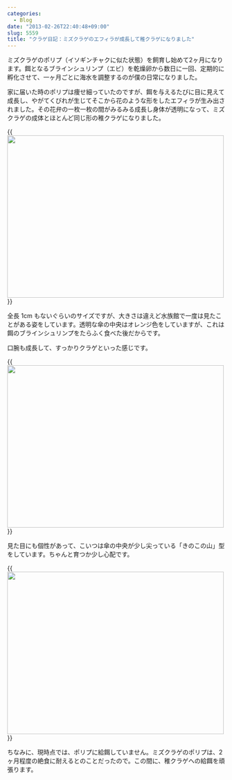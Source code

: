 ```yaml
---
categories:
  - Blog
date: "2013-02-26T22:40:48+09:00"
slug: 5559
title: "クラゲ日記：ミズクラゲのエフィラが成長して稚クラゲになりました"
---
```


ミズクラゲのポリプ（イソギンチャクに似た状態）を飼育し始めて2ヶ月になります。餌となるブラインシュリンプ（エビ）を乾燥卵から数日に一回、定期的に孵化させて、一ヶ月ごとに海水を調整するのが僕の日常になりました。

家に届いた時のポリプは痩せ細っていたのですが、餌を与えるたびに目に見えて成長し、やがてくびれが生じてそこから花のような形をしたエフィラが生み出されました。その花弁の一枚一枚の間がみるみる成長し身体が透明になって、ミズクラゲの成体とほとんど同じ形の稚クラゲになりました。

{{<img alt="" src="/images/2013/02/5559_1.jpg" width="500" height="375">}}

全長 1cm もないぐらいのサイズですが、大きさは違えど水族館で一度は見たことがある姿をしています。透明な傘の中央はオレンジ色をしていますが、これは餌のブラインシュリンプをたらふく食べた後だからです。

口腕も成長して、すっかりクラゲといった感じです。

{{<img alt="" src="/images/2013/02/5559_2.jpg" width="500" height="375">}}

見た目にも個性があって、こいつは傘の中央が少し尖っている「きのこの山」型をしています。ちゃんと育つか少し心配です。

{{<img alt="" src="/images/2013/02/5559_3.jpg" width="500" height="375">}}

ちなみに、現時点では、ポリプに給餌していません。ミズクラゲのポリプは、2ヶ月程度の絶食に耐えるとのことだったので。この間に、稚クラゲへの給餌を頑張ります。
